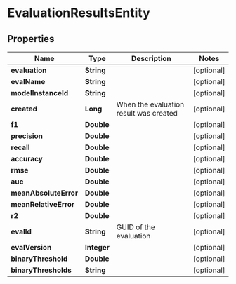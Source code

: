 

# EvaluationResultsEntity

## Properties

Name | Type | Description | Notes
------------ | ------------- | ------------- | -------------
**evaluation** | **String** |  |  [optional]
**evalName** | **String** |  |  [optional]
**modelInstanceId** | **String** |  |  [optional]
**created** | **Long** | When the evaluation result was created |  [optional]
**f1** | **Double** |  |  [optional]
**precision** | **Double** |  |  [optional]
**recall** | **Double** |  |  [optional]
**accuracy** | **Double** |  |  [optional]
**rmse** | **Double** |  |  [optional]
**auc** | **Double** |  |  [optional]
**meanAbsoluteError** | **Double** |  |  [optional]
**meanRelativeError** | **Double** |  |  [optional]
**r2** | **Double** |  |  [optional]
**evalId** | **String** | GUID of the evaluation |  [optional]
**evalVersion** | **Integer** |  |  [optional]
**binaryThreshold** | **Double** |  |  [optional]
**binaryThresholds** | **String** |  |  [optional]




